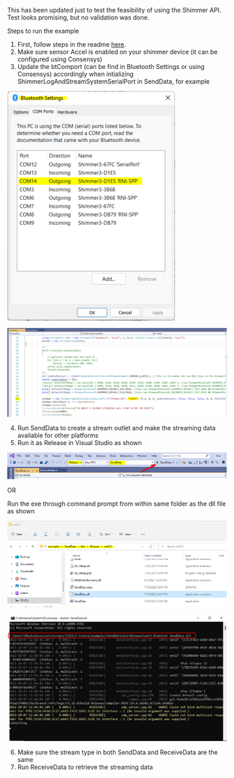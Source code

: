This has been updated just to test the feasibility of using the Shimmer API. Test looks promising, but no validation was done.

Steps to run the example
1. First, follow steps in the readme [here](https://github.com/ShimmerEngineering/liblsl-Csharp/tree/shimmer_dev).
2. Make sure sensor Accel is enabled on your shimmer device (it can be configured using Consensys)
3. Update the btComport (can be find in Bluetooth Settings or using Consensys) accordingly when intializing ShimmerLogAndStreamSystemSerialPort in SendData, for example 

![](img/vs2019_lsl_btComport.png)

![](img/vs2019_lsl_codeComport.png)

4. Run SendData to create a stream outlet and make the streaming data available for other platforms
5. Run it as Release in Visual Studio as shown

![](img/vs2019_lsl_release.png)

OR 

Run the exe through command prompt from within same folder as the dll file as shown

![](img/vs2019_lsl_dir.png)

![](img/vs2019_lsl_cmd.png)

6. Make sure the stream type in both SendData and ReceiveData are the same
7. Run ReceiveData to retrieve the streaming data
